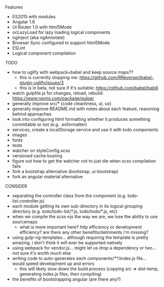 Features
- ES2015 with modules
- Angular 1.6
- UI Router 1.0 with html5Mode
- ocLazyLoad for lazy loading logical components
- ngInject (aka ngAnnotate)
- Browser Sync configured to support html5Mode
- ESLint
- Logical component compilation

TODO
- how to uglify with webpack+babel and keep source maps??
    - this is currently stopping me: https://github.com/RReverser/babel-plugin-uglify/issues/3
    - this is in beta, not sure if it's suitable: https://github.com/babel/babili
- watch gulpfile.js for changes, reload, rebuild: https://www.npmjs.com/package/gulper
- generally improve src/* (code cleanliness, ui, ux)
- generally improve README.md with notes about each feature, reasoning behind approaches
- look into configuring html formatting whether it produces something commitable or not (e.g. .esformatter)
- services, create a localStorage service and use it with todo components
- images
- fonts
- tests
- watcher on styleConfig.scss
- versioned cache busting
- figure out how to get the watcher not to just die when scss compilation fails
- fork a bootstrap alternative (bootstrap, ui-bootstrap)
- fork an angular material alternative

CONSIDER
- separating the controller class from the component (e.g. todo-list.controller.js)
- each module getting its own sub-directory in its logical grouping directory (e.g. todo/todo-list/\*.js, todo/todo/\*.js, etc)
- when we compile the scss->js the way we are, we lose the ability to use sourcemaps
    - what is more important here? http efficiency or development efficiency? are there any other benefits/detriments i'm missing?
- using gulp-ng-templates... although requiring the template is pretty amazing, i don't think it will ever be supported natively
- using webpack for vendor.js... might let us drop a dependency or two... not sure it's worth much else
- writing code to auto-generates each components/**/index.js file... would speed development up and errors
    - this will likely slow down the build process (copying src => dist-temp, generating index.js files, then compiling)
- the benefits of bootstrapping angular (are there any?)
